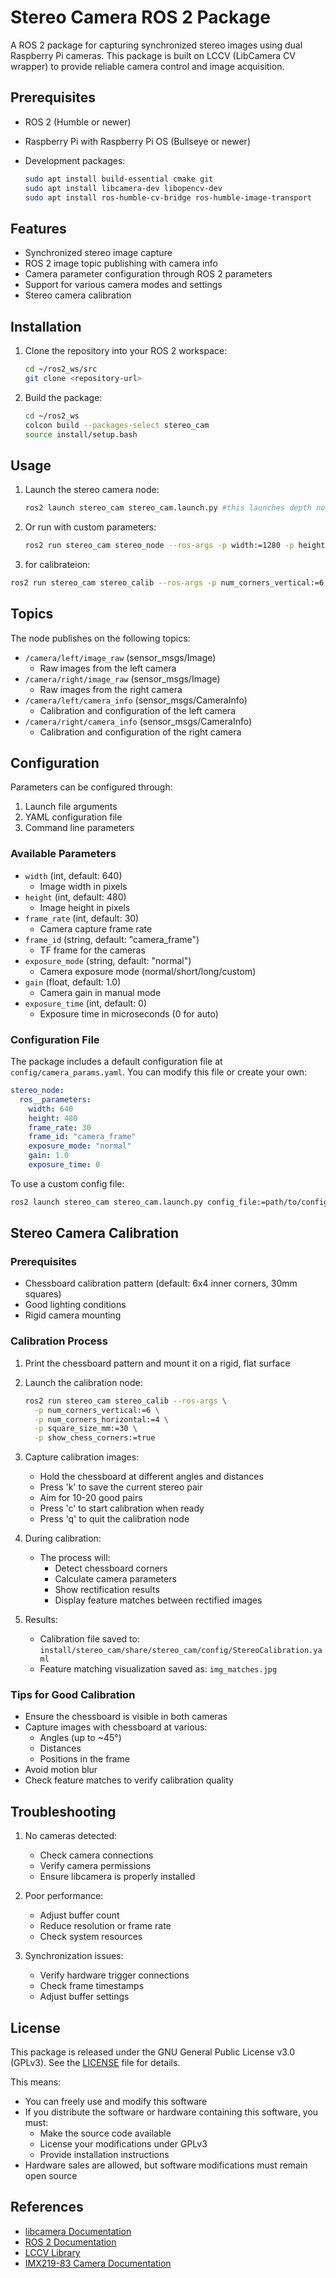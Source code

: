# Stereo Camera ROS 2 Package

A ROS 2 package for capturing synchronized stereo images using dual Raspberry Pi cameras. This package is built on LCCV (LibCamera CV wrapper) to provide reliable camera control and image acquisition.

## Prerequisites

- ROS 2 (Humble or newer)
- Raspberry Pi with Raspberry Pi OS (Bullseye or newer)
- Development packages:

  ```bash
  sudo apt install build-essential cmake git
  sudo apt install libcamera-dev libopencv-dev
  sudo apt install ros-humble-cv-bridge ros-humble-image-transport
  ```

## Features

- Synchronized stereo image capture
- ROS 2 image topic publishing with camera info
- Camera parameter configuration through ROS 2 parameters
- Support for various camera modes and settings
- Stereo camera calibration

## Installation

1. Clone the repository into your ROS 2 workspace:

   ```bash
   cd ~/ros2_ws/src
   git clone <repository-url>
   ```

2. Build the package:

   ```bash
   cd ~/ros2_ws
   colcon build --packages-select stereo_cam
   source install/setup.bash
   ```

## Usage

1. Launch the stereo camera node:

   ```bash
   ros2 launch stereo_cam stereo_cam.launch.py #this launches depth node as well 
   ```

2. Or run with custom parameters:

   ```bash
   ros2 run stereo_cam stereo_node --ros-args -p width:=1280 -p height:=720
   ```

3. for calibrateion:

  ```bash
  ros2 run stereo_cam stereo_calib --ros-args -p num_corners_vertical:=6 -p num_corners_horizontal:=4 -p square_size_mm:=30 -p show_chess_corners:=true
  ```

## Topics

The node publishes on the following topics:

- `/camera/left/image_raw` (sensor_msgs/Image)
  - Raw images from the left camera
- `/camera/right/image_raw` (sensor_msgs/Image)
  - Raw images from the right camera
- `/camera/left/camera_info` (sensor_msgs/CameraInfo)
  - Calibration and configuration of the left camera
- `/camera/right/camera_info` (sensor_msgs/CameraInfo)
  - Calibration and configuration of the right camera

## Configuration

Parameters can be configured through:

1. Launch file arguments
2. YAML configuration file
3. Command line parameters

### Available Parameters

- `width` (int, default: 640)
  - Image width in pixels
- `height` (int, default: 480)
  - Image height in pixels
- `frame_rate` (int, default: 30)
  - Camera capture frame rate
- `frame_id` (string, default: "camera_frame")
  - TF frame for the cameras
- `exposure_mode` (string, default: "normal")
  - Camera exposure mode (normal/short/long/custom)
- `gain` (float, default: 1.0)
  - Camera gain in manual mode
- `exposure_time` (int, default: 0)
  - Exposure time in microseconds (0 for auto)

### Configuration File

The package includes a default configuration file at `config/camera_params.yaml`. You can modify this file or create your own:

```yaml
stereo_node:
  ros__parameters:
    width: 640
    height: 480
    frame_rate: 30
    frame_id: "camera_frame"
    exposure_mode: "normal"
    gain: 1.0
    exposure_time: 0
```

To use a custom config file:

```bash
ros2 launch stereo_cam stereo_cam.launch.py config_file:=path/to/config.yaml
```

## Stereo Camera Calibration

### Prerequisites

- Chessboard calibration pattern (default: 6x4 inner corners, 30mm squares)
- Good lighting conditions
- Rigid camera mounting

### Calibration Process

1. Print the chessboard pattern and mount it on a rigid, flat surface

2. Launch the calibration node:
   ```bash
   ros2 run stereo_cam stereo_calib --ros-args \
     -p num_corners_vertical:=6 \
     -p num_corners_horizontal:=4 \
     -p square_size_mm:=30 \
     -p show_chess_corners:=true
   ```

3. Capture calibration images:
   - Hold the chessboard at different angles and distances
   - Press 'k' to save the current stereo pair
   - Aim for 10-20 good pairs
   - Press 'c' to start calibration when ready
   - Press 'q' to quit the calibration node

4. During calibration:
   - The process will:
     - Detect chessboard corners
     - Calculate camera parameters
     - Show rectification results
     - Display feature matches between rectified images

5. Results:
   - Calibration file saved to: `install/stereo_cam/share/stereo_cam/config/StereoCalibration.yaml`
   - Feature matching visualization saved as: `img_matches.jpg`

### Tips for Good Calibration

- Ensure the chessboard is visible in both cameras
- Capture images with chessboard at various:
  - Angles (up to ~45°)
  - Distances
  - Positions in the frame
- Avoid motion blur
- Check feature matches to verify calibration quality

## Troubleshooting

1. No cameras detected:
   - Check camera connections
   - Verify camera permissions
   - Ensure libcamera is properly installed

2. Poor performance:
   - Adjust buffer count
   - Reduce resolution or frame rate
   - Check system resources

3. Synchronization issues:
   - Verify hardware trigger connections
   - Check frame timestamps
   - Adjust buffer settings

## License

This package is released under the GNU General Public License v3.0 (GPLv3). See the [LICENSE](LICENSE) file for details.

This means:
- You can freely use and modify this software
- If you distribute the software or hardware containing this software, you must:
  - Make the source code available
  - License your modifications under GPLv3
  - Provide installation instructions
- Hardware sales are allowed, but software modifications must remain open source

## References

- [libcamera Documentation](https://libcamera.org/docs.html)
- [ROS 2 Documentation](https://docs.ros.org/en/humble/)
- [LCCV Library](https://github.com/kbarni/LCCV)
- [IMX219-83 Camera Documentation](https://www.waveshare.com/wiki/IMX219-83_Stereo_Camera)
